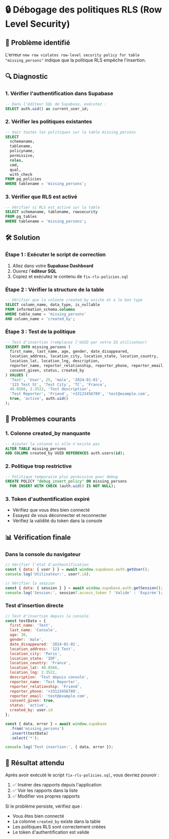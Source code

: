 # 🔒 Débogage des politiques RLS (Row Level Security)

## 🚨 Problème identifié

L'erreur `new row violates row-level security policy for table "missing_persons"` indique que la politique RLS empêche l'insertion.

## 🔍 Diagnostic

### 1. Vérifier l'authentification dans Supabase
```sql
-- Dans l'éditeur SQL de Supabase, exécutez :
SELECT auth.uid() as current_user_id;
```

### 2. Vérifier les politiques existantes
```sql
-- Voir toutes les politiques sur la table missing_persons
SELECT 
  schemaname,
  tablename,
  policyname,
  permissive,
  roles,
  cmd,
  qual,
  with_check
FROM pg_policies 
WHERE tablename = 'missing_persons';
```

### 3. Vérifier que RLS est activé
```sql
-- Vérifier si RLS est activé sur la table
SELECT schemaname, tablename, rowsecurity 
FROM pg_tables 
WHERE tablename = 'missing_persons';
```

## 🛠️ Solution

### Étape 1 : Exécuter le script de correction
1. Allez dans votre **Supabase Dashboard**
2. Ouvrez l'**éditeur SQL**
3. Copiez et exécutez le contenu de `fix-rls-policies.sql`

### Étape 2 : Vérifier la structure de la table
```sql
-- Vérifier que la colonne created_by existe et a le bon type
SELECT column_name, data_type, is_nullable
FROM information_schema.columns 
WHERE table_name = 'missing_persons' 
AND column_name = 'created_by';
```

### Étape 3 : Test de la politique
```sql
-- Test d'insertion (remplacez l'UUID par votre ID utilisateur)
INSERT INTO missing_persons (
  first_name, last_name, age, gender, date_disappeared,
  location_address, location_city, location_state, location_country,
  location_lat, location_lng, description,
  reporter_name, reporter_relationship, reporter_phone, reporter_email,
  consent_given, status, created_by
) VALUES (
  'Test', 'User', 25, 'male', '2024-01-01',
  '123 Test St', 'Test City', 'TC', 'France',
  48.8566, 2.3522, 'Test description',
  'Test Reporter', 'Friend', '+33123456789', 'test@example.com',
  true, 'active', auth.uid()
);
```

## 🔧 Problèmes courants

### 1. Colonne created_by manquante
```sql
-- Ajouter la colonne si elle n'existe pas
ALTER TABLE missing_persons 
ADD COLUMN created_by UUID REFERENCES auth.users(id);
```

### 2. Politique trop restrictive
```sql
-- Politique temporaire plus permissive pour debug
CREATE POLICY "debug_insert_policy" ON missing_persons
  FOR INSERT WITH CHECK (auth.uid() IS NOT NULL);
```

### 3. Token d'authentification expiré
- Vérifiez que vous êtes bien connecté
- Essayez de vous déconnecter et reconnecter
- Vérifiez la validité du token dans la console

## 📊 Vérification finale

### Dans la console du navigateur
```javascript
// Vérifier l'état d'authentification
const { data: { user } } = await window.supabase.auth.getUser();
console.log('Utilisateur:', user?.id);

// Vérifier la session
const { data: { session } } = await window.supabase.auth.getSession();
console.log('Session:', session?.access_token ? 'Valide' : 'Expirée');
```

### Test d'insertion directe
```javascript
// Test d'insertion depuis la console
const testData = {
  first_name: 'Test',
  last_name: 'Console',
  age: 30,
  gender: 'male',
  date_disappeared: '2024-01-01',
  location_address: '123 Test',
  location_city: 'Paris',
  location_state: 'IDF',
  location_country: 'France',
  location_lat: 48.8566,
  location_lng: 2.3522,
  description: 'Test depuis console',
  reporter_name: 'Test Reporter',
  reporter_relationship: 'Friend',
  reporter_phone: '+33123456789',
  reporter_email: 'test@example.com',
  consent_given: true,
  status: 'active',
  created_by: user.id
};

const { data, error } = await window.supabase
  .from('missing_persons')
  .insert(testData)
  .select('*');

console.log('Test insertion:', { data, error });
```

## 🎯 Résultat attendu

Après avoir exécuté le script `fix-rls-policies.sql`, vous devriez pouvoir :
1. ✅ Insérer des rapports depuis l'application
2. ✅ Voir les rapports dans la liste
3. ✅ Modifier vos propres rapports

Si le problème persiste, vérifiez que :
- Vous êtes bien connecté
- La colonne `created_by` existe dans la table
- Les politiques RLS sont correctement créées
- Le token d'authentification est valide
